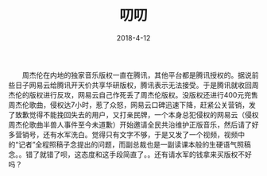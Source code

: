 ﻿---
layout: post
title: 叨叨
date: 2018-4-12
categories: blog
tags: [生活,叨叨]
description: 哪管真理无穷，进一寸有一寸欢喜
---

　　周杰伦在内地的独家音乐版权一直在腾讯，其他平台都是腾讯授权的。据说前些日子网易云给腾讯开天价共享华研版权，腾讯表示无法接受。于是腾讯就收回周杰伦的版权进行反攻，网易云自己作死丢了周杰伦版权。没版权还进行400元兜售周杰伦歌曲，侵权达7小时，惹了众怒，网易云口碑迅速下降，赶紧公关营销，发了致歉觉得不能挽回失去的用户，又打亲民牌，一个本身总犯侵权的网易云（侵权周杰伦歌曲半兽人事件至今未道歉）开始邀请全民共治维护正版音乐，然后请了好多营销号，还有水军洗白。觉得只有文字不够，于是又发了一个视频，视频中的“记者”全程照稿子念提出的问题，而副总裁也是一副读课本般的生硬语气照稿念。。错了就错了呗，这态度和这手段简直了。。还有请水军的钱拿来买版权不好吗？














